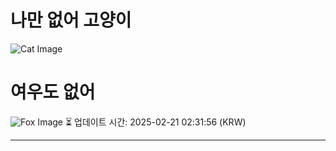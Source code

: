 
# 나만 없어 고양이

![Cat Image](https://cdn2.thecatapi.com/images/dns.jpg)

# 여우도 없어
![Fox Image](https://randomfox.ca/images/41.jpg)
⏳ 업데이트 시간: 2025-02-21 02:31:56 (KRW)

---
